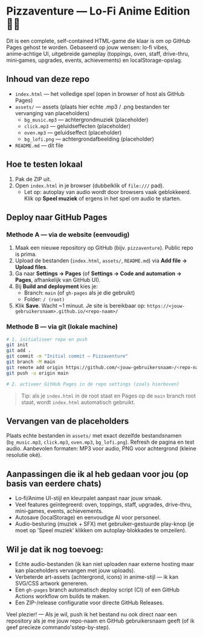 # Pizzaventure — Lo‑Fi Anime Edition 🍕✨

Dit is een complete, self-contained HTML-game die klaar is om op GitHub Pages gehost te worden.
Gebaseerd op jouw wensen: lo‑fi vibes, anime‑achtige UI, uitgebreide gameplay (toppings, oven, staff, drive-thru, mini‑games, upgrades, events, achievements) en localStorage-opslag.

## Inhoud van deze repo
- `index.html` — het volledige spel (open in browser of host als GitHub Pages)
- `assets/` — assets (plaats hier echte .mp3 / .png bestanden ter vervanging van placeholders)
  - `bg_music.mp3` — achtergrondmuziek (placeholder)
  - `click.mp3` — geluidseffecten (placeholder)
  - `oven.mp3` — geluidseffect (placeholder)
  - `bg_lofi.png` — achtergrondafbeelding (placeholder)
- `README.md` — dit file

## Hoe te testen lokaal
1. Pak de ZIP uit.
2. Open `index.html` in je browser (dubbelklik of `file:///` pad).
   - Let op: autoplay van audio wordt door browsers vaak geblokkeerd. Klik op **Speel muziek** of ergens in het spel om audio te starten.

## Deploy naar GitHub Pages

### Methode A — via de website (eenvoudig)
1. Maak een nieuwe repository op GitHub (bijv. `pizzaventure`). Public repo is prima.
2. Upload de bestanden (`index.html`, `assets/`, `README.md`) via **Add file → Upload files**.
3. Ga naar **Settings → Pages** (of **Settings → Code and automation → Pages**, afhankelijk van GitHub UI).
4. Bij **Build and deployment** kies je:
   - Branch: `main` (of `gh-pages` als je die gebruikt)
   - Folder: `/ (root)`
5. Klik **Save**. Wacht ~1 minuut. Je site is bereikbaar op: `https://<jouw-gebruikersnaam>.github.io/<repo-naam>/`

### Methode B — via git (lokale machine)
```bash
# 1. initialiseer repo en push
git init
git add .
git commit -m "Initial commit — Pizzaventure"
git branch -M main
git remote add origin https://github.com/<jouw-gebruikersnaam>/<repo-naam>.git
git push -u origin main

# 2. activeer GitHub Pages in de repo settings (zoals hierboven)
```
> Tip: als je `index.html` in de root staat en Pages op de `main` branch root staat, wordt `index.html` automatisch gebruikt.

## Vervangen van de placeholders
Plaats echte bestanden in `assets/` met exact dezelfde bestandsnamen (`bg_music.mp3`, `click.mp3`, `oven.mp3`, `bg_lofi.png`). Refresh de pagina en test audio. Aanbevolen formaten: MP3 voor audio, PNG voor achtergrond (kleine resolutie oké).

## Aanpassingen die ik al heb gedaan voor jou (op basis van eerdere chats)
- Lo‑fi/Anime UI-stijl en kleurpalet aanpast naar jouw smaak.
- Veel features geïntegreerd: oven, toppings, staff, upgrades, drive-thru, mini‑games, events, achievements.
- Autosave (localStorage) en eenvoudige AI voor personeel.
- Audio-besturing (muziek + SFX) met gebruiker-gestuurde play-knop (je moet op 'Speel muziek' klikken om autoplay-blokkades te omzeilen).

## Wil je dat ik nog toevoeg:
- Echte audio-bestanden (ik kan niet uploaden naar externe hosting maar kan placeholders vervangen met jouw uploads).
- Verbeterde art-assets (achtergrond, icons) in anime-stijl — ik kan SVG/CSS artwork genereren.
- Een `gh-pages` branch automatisch deploy script (CI) of een GitHub Actions workflow om builds te maken.
- Een ZIP-/release configuratie voor directe GitHub Releases.

Veel plezier! — Als je wil, push ik het bestand nu ook direct naar een repository als je me jouw repo-naam en GitHub gebruikersnaam geeft (of ik geef precieze commando'sstep-by-step).
